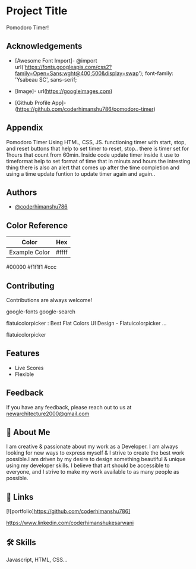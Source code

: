 # Project Title

Pomodoro Timer!


## Acknowledgements

 - [Awesome Font Import]- @import url('https://fonts.googleapis.com/css2?family=Open+Sans:wght@400;500&display=swap');
 font-family: 'Ysabeau SC', sans-serif;

 - [Image]- url(https://googleimages.com)

 - [Github Profile App]- (https://github.com/coderhimanshu786/pomodoro-timer)


## Appendix
Pomodoro Timer Using HTML, CSS, JS. functioning timer with start, stop, and reset buttons that help to set timer to reset, stop.. there is timer set for 1hours that count from 60min. Inside code update timer inside it use to timeformat help to set format of time that in minuts and hours the intresting thing there is also an alert that comes up after the time completion and using a time update funtion to update timer again and again..


## Authors

- [@coderhimanshu786](https://www.github.com/coderhimanshu786)

## Color Reference

| Color             | Hex                                                                |
| ----------------- | ------------------------------------------------------------------ |
| Example Color | #ffff
#00000
#f1f1f1
#ccc


## Contributing

Contributions are always welcome!

google-fonts
google-search

flatuicolorpicker : Best Flat Colors UI Design - Flatuicolorpicker ...

flatuicolorpicker


## Features

- Live Scores
- Flexible


## Feedback

If you have any feedback, please reach out to us at newarchitecture2000@gmail.com


## 🚀 About Me
I am creative & passionate about my work as a Developer. I am always looking for new ways to express myself & I strive to create the best work possible.I am driven by my desire to design something beautiful & unique using my developer skills. I believe that art should be accessible to everyone, and I strive to make my work available to as many people as possible.


## 🔗 Links
[![portfolio]https://github.com/coderhimanshu786]

https://www.linkedin.com/coderhimanshukesarwani


## 🛠 Skills
Javascript, HTML, CSS...
